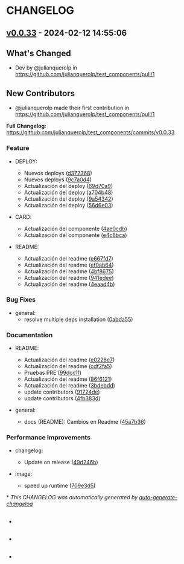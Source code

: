 # CHANGELOG

## [v0.0.33](https://github.com/julianquerolp/test_components/releases/tag/v0.0.33) - 2024-02-12 14:55:06

## What's Changed
* Dev by @julianquerolp in https://github.com/julianquerolp/test_components/pull/1

## New Contributors
* @julianquerolp made their first contribution in https://github.com/julianquerolp/test_components/pull/1

**Full Changelog**: https://github.com/julianquerolp/test_components/commits/v0.0.33

### Feature

- DEPLOY:
  - Nuevos deploys ([d372368](https://github.com/julianquerolp/test_components/commit/d372368d66df0ef2399e3e4c7695cefe8ae25659))
  - Nuevos deploys ([9c7a0d4](https://github.com/julianquerolp/test_components/commit/9c7a0d41d67e7108ec74efbd72d6466977d4bdfe))
  - Actualización del deploy ([69d70a9](https://github.com/julianquerolp/test_components/commit/69d70a935cc5156c26e5c31cf3a8695f5b0566b0))
  - Actualización del deploy ([a704b48](https://github.com/julianquerolp/test_components/commit/a704b48703b42f990095ed2508d538a4456b84b9))
  - Actualización del deploy ([9a54342](https://github.com/julianquerolp/test_components/commit/9a543422507219c455b3cc9ab066174e8787bd0d))
  - Actualización del deploy ([56d6e03](https://github.com/julianquerolp/test_components/commit/56d6e03b8f76e9fff79100f689c759d8ed1e8f74))

- CARD:
  - Actualización del componente ([4ae0cdb](https://github.com/julianquerolp/test_components/commit/4ae0cdb6feaa2832e6429d1fe73f03f83c9b3fc8))
  - Actualización del componente ([e4c6bca](https://github.com/julianquerolp/test_components/commit/e4c6bca1505a40781ba8bedb71d6493a3d9f48a9))

- README:
  - Actualización del readme ([e667fd7](https://github.com/julianquerolp/test_components/commit/e667fd709a7d94096d95e96fa4cb5592a567938a))
  - Actualización del readme ([ef0ab64](https://github.com/julianquerolp/test_components/commit/ef0ab64dbdfcfaab32c923367fd5db6d37cf91a8))
  - Actualización del readme ([4bf8675](https://github.com/julianquerolp/test_components/commit/4bf8675f4f49c1e43e060cf3fb8001af58e9cd5a))
  - Actualización del readme ([941edee](https://github.com/julianquerolp/test_components/commit/941edee42dae1af6e2915a9c4f39f5ecc8a76153))
  - Actualización del readme ([4eaad4b](https://github.com/julianquerolp/test_components/commit/4eaad4bd6b70007c3a6d1d635e3f41d2656fca3a))

### Bug Fixes

- general:
  - resolve multiple deps installation ([0abda55](https://github.com/julianquerolp/test_components/commit/0abda551616d454586e9e43d4a73109f1d366b73))

### Documentation

- README:
  - Actualización del readme ([e0226e7](https://github.com/julianquerolp/test_components/commit/e0226e750537e0265ea4a2a3fdd36cb4c244b6f4))
  - Actualización del readme ([cdf2fa5](https://github.com/julianquerolp/test_components/commit/cdf2fa5e0b6beaaca14748640e9a75cd8582a64a))
  - Pruebas PRE ([99dcc1f](https://github.com/julianquerolp/test_components/commit/99dcc1f434afa706cc3f7b94c02b7f43f39ac554))
  - Actualización del readme ([86f6121](https://github.com/julianquerolp/test_components/commit/86f61217e068ff3839427de576a72241f2e0f6b4))
  - Actualización del readme ([3bdebdd](https://github.com/julianquerolp/test_components/commit/3bdebdd53b48aaa541d624133d75523fca072b07))
  - update contributors ([91724de](https://github.com/julianquerolp/test_components/commit/91724de9246740b41b3260fbaf97b46f58cad5bf))
  - update contributors ([4fb383d](https://github.com/julianquerolp/test_components/commit/4fb383da95e51641801ee6d4415840a78b669373))

- general:
  - docs (README): Cambios en Readme ([45a7b36](https://github.com/julianquerolp/test_components/commit/45a7b3656227887aa5d76c3d4863fd5fe6705003))

### Performance Improvements

- changelog:
  - Update on release ([49d246b](https://github.com/julianquerolp/test_components/commit/49d246bf5013528edb1f1631262ceddd62baab24))

- image:
  - speed up runtime ([709e3d5](https://github.com/julianquerolp/test_components/commit/709e3d58e8914cd0f865b7cf504e9b1039a56605))

\* *This CHANGELOG was automatically generated by [auto-generate-changelog](https://github.com/BobAnkh/auto-generate-changelog)*
## 
* 

## 
* 

## 
* 

